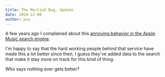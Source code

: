 ```yaml
---
title: The Martinů Bug, Update
date: 2024-12-08
author: psu
---
```


A few years ago I complained about this [annoying behavior in the Apple Music search
engine](/the-martinu-bug.html).

I'm happy to say that the hard working people behind that service have made this a lot
better since then. I guess they've added data to the search that make it stay more on
track for this kind of thing.

Who says nothing ever gets better?


